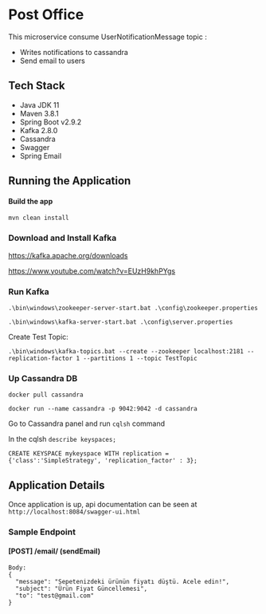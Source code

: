 # Post Office 
This microservice consume UserNotificationMessage topic :
* Writes notifications to cassandra
* Send email to users

## Tech Stack
* Java JDK 11
* Maven 3.8.1
* Spring Boot v2.9.2
* Kafka 2.8.0
* Cassandra
* Swagger
* Spring Email

## Running the Application
#### Build the app
`mvn clean install`

### Download and Install Kafka
https://kafka.apache.org/downloads

https://www.youtube.com/watch?v=EUzH9khPYgs

### Run Kafka
`.\bin\windows\zookeeper-server-start.bat .\config\zookeeper.properties`

`.\bin\windows\kafka-server-start.bat .\config\server.properties`

Create Test Topic:

`.\bin\windows\kafka-topics.bat --create --zookeeper localhost:2181 --replication-factor 1 --partitions 1 --topic TestTopic`

### Up Cassandra DB
`docker pull cassandra`

`docker run --name cassandra -p 9042:9042 -d cassandra`

Go to Cassandra panel and run `cqlsh` command

In the cqlsh `describe keyspaces;`

`CREATE KEYSPACE mykeyspace WITH replication = {'class':'SimpleStrategy', 'replication_factor' : 3};`


## Application Details

Once application is up, api documentation can be seen at `http://localhost:8084/swagger-ui.html`

### Sample Endpoint

#### [POST] /email/ (sendEmail)

```
Body: 
{
  "message": "Sepetenizdeki ürünün fiyatı düştü. Acele edin!",
  "subject": "Ürün Fiyat Güncellemesi",
  "to": "test@gmail.com"
}
```

